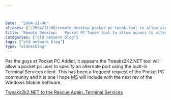 ```yaml
---



date:  "2004-11-06"
aliases: ["/2004/11/06/remote-desktop-pocket-pc-tweak-tool-to-allow-access-to-alternate-ports/"]
title: 'Remote Desktop:   Pocket PC Tweak tool to allow access to alternate ports'
categories: ["old network blog"]
tags: ["old network blog"]
type: "oldnetblog"
---
```

Per the guys at Pocket PC Addict, it appears the Tweaks2K2.NET tool will allow a pocket pc user to specify an alternate port using the built-in Terminal Services client.  This has been a frequent request of the Pocket PC community and it is one I hope <acronym title="Microsoft">MS</acronym> will include with the next rev of the Windows Mobile Software.


<a href="http://www.pocketpcaddict.com/modules.php?name=ForumNews&#38;id=4159">Tweaks2k2.NET to the Rescue Again..Terminal Services</a>


